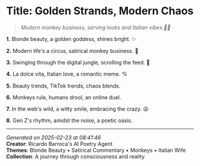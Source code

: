 # Title: Golden Strands, Modern Chaos

> *Modern monkey business, serving looks and Italian vibes.🐒🌟*

**1.** Blonde beauty, a golden goddess, shines bright. ✨


**2.** Modern life's a circus, satirical monkey business. 🎪


**3.** Swinging through the digital jungle, scrolling the feed. 🐒


**4.** La dolce vita, Italian love, a romantic meme. 💘


**5.** Beauty trends, TikTok trends, chaos blends.


**6.** Monkeys rule, humans drool, an online duel.


**7.** In the web's wild, a witty smile, embracing the crazy. 😜


**8.** Gen Z's rhythm, amidst the noise, a poetic oasis.



---

*Generated on 2025-02-23 at 08:41:46*  
**Creator**: Ricardo Barroca's AI Poetry Agent  
**Themes**: Blonde Beauty • Satirical Commentary • Monkeys • Italian Wife  
**Collection**: A journey through consciousness and reality